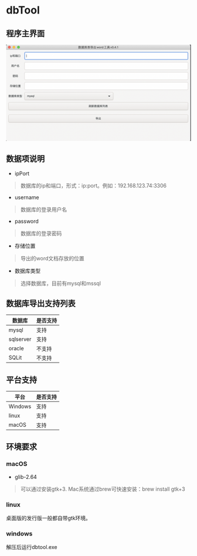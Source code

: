 # dbTool

## 程序主界面

![avatar](imgs/mainWindow.png)

## 数据项说明

* ipPort

> 数据库的ip和端口，形式：ip:port。例如：192.168.123.74:3306

* username

> 数据库的登录用户名

* password

> 数据库的登录密码

* 存储位置

> 导出的word文档存放的位置

* 数据库类型

> 选择数据库，目前有mysql和mssql

## 数据库导出支持列表

|数据库|是否支持|
|---|---|
|mysql|支持|
|sqlserver|支持|
|oracle|不支持|
|SQLit|不支持|

## 平台支持

|平台|是否支持|
|---|---|
|Windows|支持|
|linux|支持|
|macOS|支持|

## 环境要求

### macOS

* glib-2.64

> 可以通过安装gtk+3. Mac系统通过brew可快速安装：brew install gtk+3

### linux

桌面版的发行版一般都自带gtk环境。

### windows

解压后运行dbtool.exe